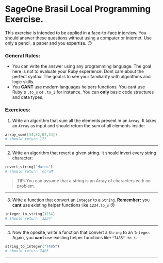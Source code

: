 # SageOne Brasil Local Programming Exercise.

This exercise is intended to be applied in a face-to-face interview. You should answer these questions without using a computer or internet. Use only a pencil, a paper and you expertise. :smirk:

### General Rules:
- You can write the answer using any programming language. The goal here is not to evaluate your Ruby experience. Dont care about the perfect syntax. The goal is to see your familiarity with algorithms and logic skills.
- You **CANT** use modern languages helpers functions. You cant use Ruby's `.to_s` or `.to_i` for instance. You can **only** basic code structures and data types.


### Exercices:

1. Write an algorithm that sum all the elements present in an `Array`. It takes an `Array` as input and should return the sum of all elements inside:

  ```ruby
  array_sum([14,52,67,44])
  # should return 177
  ```
  ---

2. Write an algorithm that revert a given string. It should invert every string character:

  ```ruby
  revert_string('Marco')
  # should return 'ocraM'
  ```

  > TIP: You can assume that a string is an Array of characters with no problem.

  ---

3. Write a function that convert an `Integer` to a `String`. **Remember:** you **cant** use existing helper functions like `1234.to_s` :cry:

  ```ruby
  integer_to_string(1234)
  # should return '1234'
  ```
  ---

4. Now the oposite, write a function that convert a `String` to an `Integer`. Again, you **cant** use existing helper functions like `"7485".to_i`.

  ```ruby
  string_to_integer("7485")
  # should return 7485
  ```
  ---
